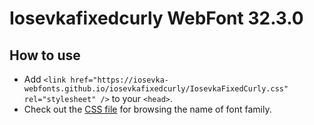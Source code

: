 # Iosevkafixedcurly WebFont 32.3.0

## How to use

- Add `<link href="https://iosevka-webfonts.github.io/iosevkafixedcurly/IosevkaFixedCurly.css" rel="stylesheet" />` to your `<head>`.
- Check out the [CSS file](./IosevkaFixedCurly.css) for browsing the name of font family.
